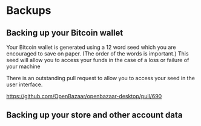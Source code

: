 # Backups

## Backing up your Bitcoin wallet

Your Bitcoin wallet is generated using a 12 word seed which you are encouraged to save on paper. (The order of the words is important.) This seed will allow you to access your funds in the case of a loss or failure of your machine

There is an outstanding pull request to allow you to access your seed in the user interface.

https://github.com/OpenBazaar/openbazaar-desktop/pull/690

## Backing up your store and other account data

